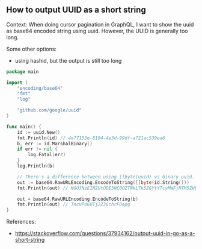 ## How to output UUID as a short string

Context: When doing cursor pagination in GraphQL, I want to show the uuid as base64 encoded string using uuid. However, the UUID is generally too long.

Some other options:
- using hashid, but the output is still too long

```go
package main

import (
	"encoding/base64"
	"fmt"
	"log"

	"github.com/google/uuid"
)

func main() {
	id := uuid.New()
	fmt.Println(id) // 4e77153e-8194-4e3d-99df-a721ac539ea6
	b, err := id.MarshalBinary()
	if err != nil {
		log.Fatal(err)
	}
	log.Println(b)

	// There's a difference between using []byte(uuid) vs binary uuid.
	out := base64.RawURLEncoding.EncodeToString([]byte(id.String()))
	fmt.Println(out) // NGU3NzE1M2UtODE5NC00ZTNkLTk5ZGYtYTcyMWFjNTM5ZWE2

	out = base64.RawURLEncoding.EncodeToString(b)
	fmt.Println(out) // TncVPoGUTj2Z36chrFOepg
}

```

References:
- https://stackoverflow.com/questions/37934162/output-uuid-in-go-as-a-short-string
